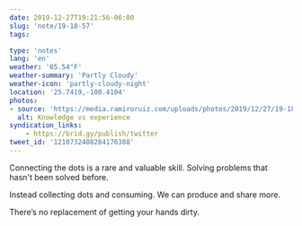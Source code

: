 ```yaml
---
date: 2019-12-27T19:21:56-06:00
slug: 'note/19-18-57'
tags:

type: 'notes'
lang: 'en'
weather: '65.54°F'
weather-summary: 'Partly Cloudy'
weather-icon: 'partly-cloudy-night'
location: '25.7419,-100.4104'
photos:
- source: 'https://media.ramiroruiz.com/uploads/photos/2019/12/27/19-18-57/knowledge-vs-experience.jpeg'
  alt: Knowledge vs experience
syndication_links:
    - https://brid.gy/publish/twitter
tweet_id: '1210732408284176388'
---
```

Connecting the dots is a rare and valuable skill. Solving problems that hasn't been solved before. 

Instead collecting dots and consuming. We can produce and share more.

There’s no replacement of getting your hands dirty.